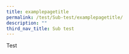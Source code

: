 ```yaml
---
title: examplepagetitle
permalink: /test/Sub-test/examplepagetitle/
description: ""
third_nav_title: Sub test
---
```

Test